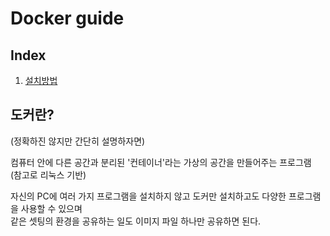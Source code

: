 # Docker guide

## Index
1. [설치방법](https://github.com/gwangmin/Docker_guide/blob/master/%EC%84%A4%EC%B9%98%EB%B0%A9%EB%B2%95.md)

## 도커란?
(정확하진 않지만 간단히 설명하자면)

컴퓨터 안에 다른 공간과 분리된 '컨테이너'라는 가상의 공간을 만들어주는 프로그램  
(참고로 리눅스 기반)

자신의 PC에 여러 가지 프로그램을 설치하지 않고 도커만 설치하고도 다양한 프로그램을 사용할 수 있으며  
같은 셋팅의 환경을 공유하는 일도 이미지 파일 하나만 공유하면 된다.  
